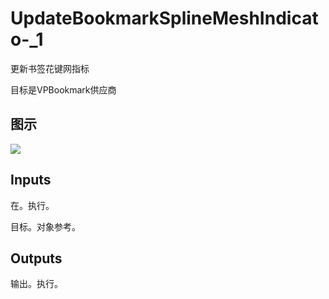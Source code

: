 # UpdateBookmarkSplineMeshIndicato-_1

更新书签花键网指标

目标是VPBookmark供应商

## 图示

![]($-20221218-18121644.png)

## Inputs

在。执行。

目标。对象参考。 

## Outputs

输出。执行。
